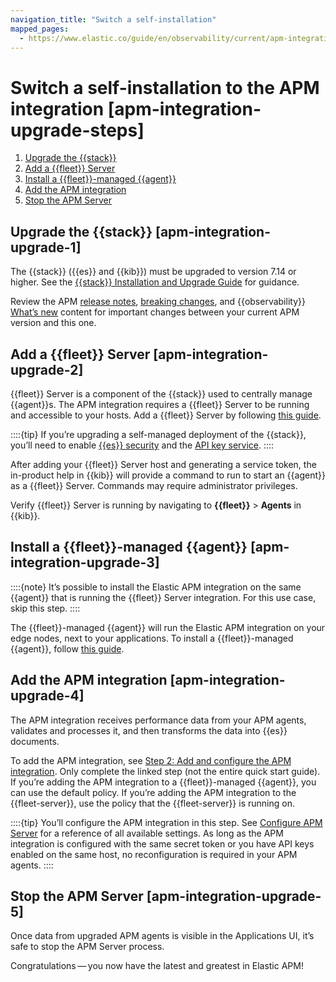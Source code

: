 ```yaml
---
navigation_title: "Switch a self-installation"
mapped_pages:
  - https://www.elastic.co/guide/en/observability/current/apm-integration-upgrade-steps.html
---
```




# Switch a self-installation to the APM integration [apm-integration-upgrade-steps]


1. [Upgrade the {{stack}}](#apm-integration-upgrade-1)
2. [Add a {{fleet}} Server](#apm-integration-upgrade-2)
3. [Install a {{fleet}}-managed {{agent}}](#apm-integration-upgrade-3)
4. [Add the APM integration](#apm-integration-upgrade-4)
5. [Stop the APM Server](#apm-integration-upgrade-5)


## Upgrade the {{stack}} [apm-integration-upgrade-1]

The {{stack}} ({{es}} and {{kib}}) must be upgraded to version 7.14 or higher. See the [{{stack}} Installation and Upgrade Guide](../../../deploy-manage/upgrade/deployment-or-cluster.md) for guidance.

Review the APM [release notes](asciidocalypse://docs/docs-content/docs/release-notes/apm.md), [breaking changes](asciidocalypse://docs/docs-content/docs/release-notes/breaking-changes/elastic-apm.md), and {{observability}} [What’s new](asciidocalypse://docs/docs-content/docs/release-notes/breaking-changes/elastic-observability.md) content for important changes between your current APM version and this one.


## Add a {{fleet}} Server [apm-integration-upgrade-2]

{{fleet}} Server is a component of the {{stack}} used to centrally manage {{agent}}s. The APM integration requires a {{fleet}} Server to be running and accessible to your hosts. Add a {{fleet}} Server by following [this guide](asciidocalypse://docs/docs-content/docs/reference/ingestion-tools/fleet/deployment-models.md).

::::{tip}
If you’re upgrading a self-managed deployment of the {{stack}}, you’ll need to enable [{{es}} security](../../../deploy-manage/deploy/self-managed/installing-elasticsearch.md) and the [API key service](asciidocalypse://docs/elasticsearch/docs/reference/elasticsearch/configuration-reference/security-settings.md).
::::


After adding your {{fleet}} Server host and generating a service token, the in-product help in {{kib}} will provide a command to run to start an {{agent}} as a {{fleet}} Server. Commands may require administrator privileges.

Verify {{fleet}} Server is running by navigating to **{{fleet}}** > **Agents** in {{kib}}.


## Install a {{fleet}}-managed {{agent}} [apm-integration-upgrade-3]

::::{note}
It’s possible to install the Elastic APM integration on the same {{agent}} that is running the {{fleet}} Server integration. For this use case, skip this step.
::::


The {{fleet}}-managed {{agent}} will run the Elastic APM integration on your edge nodes, next to your applications. To install a {{fleet}}-managed {{agent}}, follow [this guide](asciidocalypse://docs/docs-content/docs/reference/ingestion-tools/fleet/install-fleet-managed-elastic-agent.md).


## Add the APM integration [apm-integration-upgrade-4]

The APM integration receives performance data from your APM agents, validates and processes it, and then transforms the data into {{es}} documents.

To add the APM integration, see [Step 2: Add and configure the APM integration](fleet-managed-apm-server.md#add-apm-integration). Only complete the linked step (not the entire quick start guide). If you’re adding the APM integration to a {{fleet}}-managed {{agent}}, you can use the default policy. If you’re adding the APM integration to the {{fleet-server}}, use the policy that the {{fleet-server}} is running on.

::::{tip}
You’ll configure the APM integration in this step. See [Configure APM Server](configure-apm-server.md) for a reference of all available settings. As long as the APM integration is configured with the same secret token or you have API keys enabled on the same host, no reconfiguration is required in your APM agents.
::::



## Stop the APM Server [apm-integration-upgrade-5]

Once data from upgraded APM agents is visible in the Applications UI, it’s safe to stop the APM Server process.

Congratulations — you now have the latest and greatest in Elastic APM!
